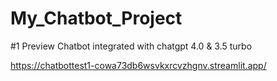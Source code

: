 # My_Chatbot_Project

#1 Preview Chatbot integrated with chatgpt 4.0 & 3.5 turbo 

https://chatbottest1-cowa73db6wsvkxrcvzhgnv.streamlit.app/
